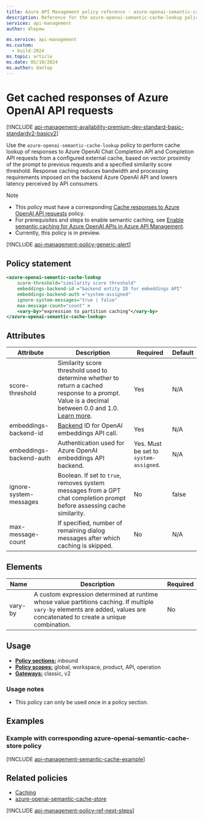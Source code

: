 ```yaml
---
title: Azure API Management policy reference - azure-openai-semantic-cache-lookup | Microsoft Docs
description: Reference for the azure-openai-semantic-cache-lookup policy available for use in Azure API Management. Provides policy usage, settings, and examples.
services: api-management
author: dlepow

ms.service: api-management
ms.custom:
  - build-2024
ms.topic: article
ms.date: 05/10/2024
ms.author: danlep
---
```


# Get cached responses of Azure OpenAI API requests

[!INCLUDE [api-management-availability-premium-dev-standard-basic-standardv2-basicv2](../../includes/api-management-availability-premium-dev-standard-basic-standardv2-basicv2.md)]

Use the `azure-openai-semantic-cache-lookup` policy to perform cache lookup of responses to Azure OpenAI Chat Completion API and Completion API requests from a configured external cache, based on vector proximity of the prompt to previous requests and a specified similarity score threshold. Response caching reduces bandwidth and processing requirements imposed on the backend Azure OpenAI API and lowers latency perceived by API consumers.

> [!NOTE]
> * This policy must have a corresponding [Cache responses to Azure OpenAI API requests](azure-openai-semantic-cache-store-policy.md) policy. 
> * For prerequisites and steps to enable semantic caching, see [Enable semantic caching for Azure OpenAI APIs in Azure API Management](azure-openai-enable-semantic-caching.md).
> * Currently, this policy is in preview.

[!INCLUDE [api-management-policy-generic-alert](../../includes/api-management-policy-generic-alert.md)]

## Policy statement

```xml
<azure-openai-semantic-cache-lookup
    score-threshold="similarity score threshold"
    embeddings-backend-id ="backend entity ID for embeddings API"
    embeddings-backend-auth ="system-assigned"             
    ignore-system-messages="true | false"      
    max-message-count="count" >
    <vary-by>"expression to partition caching"</vary-by>
</azure-openai-semantic-cache-lookup>
```

## Attributes

| Attribute         | Description                                            | Required | Default |
| ----------------- | ------------------------------------------------------ | -------- | ------- |
| score-threshold	| Similarity score threshold used to determine whether to return a cached response to a prompt. Value is a decimal between 0.0 and 1.0. [Learn more](../azure-cache-for-redis/cache-tutorial-semantic-cache.md#change-the-similarity-threshold). | Yes |	N/A |
| embeddings-backend-id | [Backend](backends.md) ID for OpenAI embeddings API call. |	Yes |	N/A |
| embeddings-backend-auth | Authentication used for Azure OpenAI embeddings API backend. | Yes. Must be set to `system-assigned`. | N/A |
| ignore-system-messages | Boolean. If set to `true`, removes system messages from a GPT chat completion prompt before assessing cache similarity. | No | false |
| max-message-count | If specified, number of remaining dialog messages after which caching is skipped. | No | N/A |
                                             
## Elements

|Name|Description|Required|
|----------|-----------------|--------------|
|vary-by| A custom expression determined at runtime whose value partitions caching. If multiple `vary-by` elements are added, values are concatenated to create a unique combination. | No |

## Usage


- [**Policy sections:**](./api-management-howto-policies.md#sections) inbound
- [**Policy scopes:**](./api-management-howto-policies.md#scopes) global, workspace, product, API, operation
-  [**Gateways:**](api-management-gateways-overview.md) classic, v2

### Usage notes

- This policy can only be used once in a policy section.


## Examples

### Example with corresponding azure-openai-semantic-cache-store policy

[!INCLUDE [api-management-semantic-cache-example](../../includes/api-management-semantic-cache-example.md)]

## Related policies

* [Caching](api-management-policies.md#caching)
* [azure-openai-semantic-cache-store](azure-openai-semantic-cache-store-policy.md)

[!INCLUDE [api-management-policy-ref-next-steps](../../includes/api-management-policy-ref-next-steps.md)]

